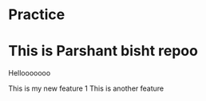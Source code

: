 # Practice
<h1>This is Parshant bisht repoo</h1>
Hellooooooo

This is my new feature 1
This is another feature